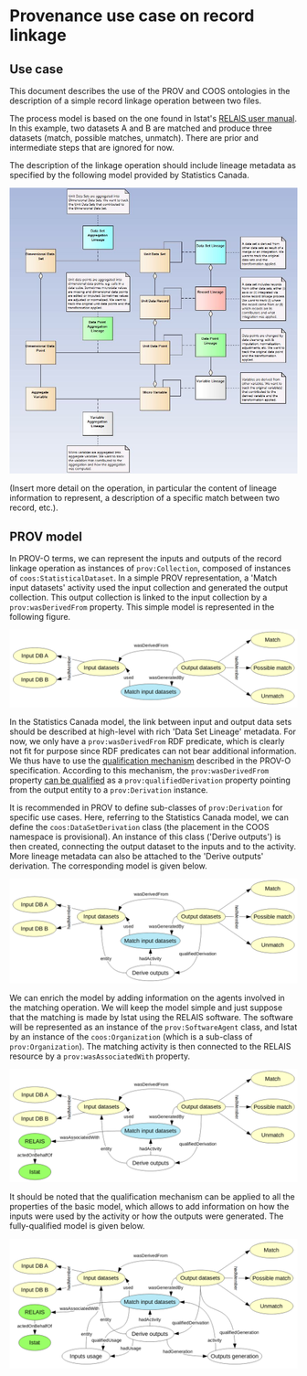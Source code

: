 # Provenance use case on record linkage

## Use case

This document describes the use of the PROV and COOS ontologies in the description of a simple record linkage operation between two files.

The process model is based on the one found in Istat's [RELAIS user manual](https://www.istat.it/en/methods-and-tools/methods-and-it-tools/process/processing-tools/relais). In this example, two datasets A and B are matched and produce three datasets (match, possible matches, unmatch). There are prior and intermediate steps that are ignored for now.

The description of the linkage operation should include lineage metadata as specified by the following model provided by Statistics Canada.

![Lineage model](img/lineage-types.jpg)

(Insert more detail on the operation, in particular the content of lineage information to represent, a description of a specific match between two record, etc.).

## PROV model

In PROV-O terms, we can represent the inputs and outputs of the record linkage operation as instances of `prov:Collection`, composed of instances of `coos:StatisticalDataset`. In a simple PROV representation, a 'Match input datasets' activity used the input collection and generated the output collection. This output collection is linked to the input collection by a `prov:wasDerivedFrom` property. This simple model is represented in the following figure.

![Basic model](img/record-linkage-1.png)

In the Statistics Canada model, the link between input and output data sets should be described at high-level with rich 'Data Set Lineage' metadata. For now, we only have a `prov:wasDerivedFrom` RDF predicate, which is clearly not fit for purpose since RDF predicates can not bear additional information. We thus have to use the [qualification mechanism](https://www.w3.org/TR/prov-o/#description-qualified-terms) described in the PROV-O specification. According to this mechanism, the `prov:wasDerivedFrom` property [can be qualified](https://www.w3.org/TR/prov-o/#wasDerivedFrom) as a `prov:qualifiedDerivation` property pointing from the output entity to a `prov:Derivation` instance.

It is recommended in PROV to define sub-classes of `prov:Derivation` for specific use cases. Here, referring to the Statistics Canada model, we can define the `coos:DataSetDerivation` class (the placement in the COOS namespace is provisional). An instance of this class ('Derive outputs') is then created, connecting the output dataset to the inputs and to the activity. More lineage metadata can also be attached to the 'Derive outputs' derivation. The corresponding model is given below.

![Qualified model](img/record-linkage-2.png)

We can enrich the model by adding information on the agents involved in the matching operation. We will keep the model simple and just suppose that the matching is made by Istat using the RELAIS software. The software will be represented as an instance of the `prov:SoftwareAgent` class, and Istat by an instance of the `coos:Organization` (which is a sub-class of `prov:Organization`). The matching activity is then connected to the RELAIS resource by a `prov:wasAssociatedWith` property.

![Model with agents](img/record-linkage-3.png)

It should be noted that the qualification mechanism can be applied to all the properties of the basic model, which allows to add information on how the inputs were used by the activity or how the outputs were generated. The fully-qualified model is given below.

![Fully-qualified model](img/record-linkage-4.png)